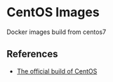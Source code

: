 CentOS Images
===============

Docker images build from centos7

References
------------

- [The official build of CentOS](https://hub.docker.com/_/centos/)
